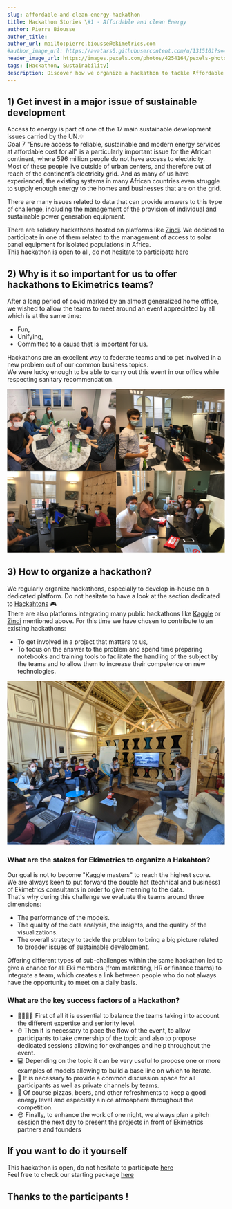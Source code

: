```yaml
---
slug: affordable-and-clean-energy-hackathon
title: Hackathon Stories \#1 - Affordable and clean Energy    
author: Pierre Biousse
author_title:
author_url: mailto:pierre.biousse@ekimetrics.com
#author_image_url: https://avatars0.githubusercontent.com/u/1315101?s=400&v=4
header_image_url: https://images.pexels.com/photos/4254164/pexels-photo-4254164.jpeg?auto=compress&cs=tinysrgb&dpr=2&h=750&w=1260
tags: [Hackathon, Sustainability] 
description: Discover how we organize a hackathon to tackle Affordable & Clean Energy problematics thanks to data driven approach
---
```


<!--truncate-->

## 
##  1) Get invest in a major issue of sustainable development

Access to energy is part of one of the 17 main sustainable development issues carried by the UN.💡    
Goal 7 "Ensure access to reliable, sustainable and modern energy services at affordable cost for all" is a particularly important issue for the African continent, where 596 million people do not have access to electricity.  
Most of these people live outside of urban centers, and therefore out of reach of the continent’s electricity grid. And as many of us have experienced, the existing systems in many African countries even struggle to supply enough energy to the homes and businesses that are on the grid.

There are many issues related to data that can provide answers to this type of challenge, including the management of the provision of individual and sustainable power generation equipment. 

There are solidary hackathons hosted on platforms like [Zindi](https://zindi.africa/competitions). 
We decided to participate in one of them related to the management of access to solar panel equipment for isolated populations in Africa.    
This hackathon is open to all, do not hesitate to participate [here](https://zindi.africa/competitions/sfc-paygo-solar-credit-repayment-competition)


## 2) Why is it so important for us to offer hackathons to Ekimetrics teams? 

After a long period of covid marked by an almost generalized home office, we wished to allow the teams to meet around an event appreciated by all which is at the same time:
- Fun, 
- Unifying, 
- Committed to a cause that is important for us.  

Hackathons are an excellent way to federate teams and to get involved in a new problem out of our common business topics.  
We were lucky enough to be able to carry out this event in our office while respecting sanitary recommendation.  

<p align="center">
  <img src="../static/img/Hackathon/Team.png" alt="Sublime's custom image"/>
</p> 

## 3) How to organize a hackathon?

We regularly organize hackathons, especially to develop in-house on a dedicated platform. Do not hesitate to have a look at the section dedicated to [Hackahtons](https://ekimetrics.github.io/hacks/)  🎮  
There are also platforms integrating many public hackathons like [Kaggle](https://www.kaggle.com/) or [Zindi](https://zindi.africa/) mentioned above.
For this time we have chosen to contribute to an existing hackathons:
- To get involved in a project that matters to us,
- To focus on the answer to the problem and spend time preparing notebooks and training tools to facilitate the handling of the subject by the teams and to allow them to increase their competence on new technologies.

<p align="center">
  <img src="../static/img/Hackathon/Image32.png" alt="Sublime's custom image"/>
</p>


### What are the stakes for Ekimetrics to organize a Hakahton?

Our goal is not to become "Kaggle masters" to reach the highest score.  
We are always keen to put forward the double hat (technical and business) of Ekimetrics consultants in order to give meaning to the data.  
That's why during this challenge we evaluate the teams around three dimensions:

- The performance of the models.  
- The quality of the data analysis, the insights, and the quality of the visualizations.
- The overall strategy to tackle the problem to bring a big picture related to broader issues of sustainable development. 

Offering different types of sub-challenges within the same hackathon led to give a chance for all Eki members (from marketing, HR or finance teams) to integrate a team, which creates a link between people who do not always have the opportunity to meet on a daily basis. 

### What are the key success factors of a Hackathon?

- 👨‍👨‍👦‍👦 First of all it is essential to balance the teams taking into account the different expertise and seniority level.
- ⏱ Then it is necessary to pace the flow of the event, to allow participants to take ownership of the topic and also to propose dedicated sessions allowing for exchanges and help throughout the event.
- 💻 Depending on the topic it can be very useful to propose one or more examples of models allowing to build a base line on which to iterate.
- 💬 It is necessary to provide a common discussion space for all participants as well as private channels by teams.
- 🍾 Of course pizzas, beers, and other refreshments to keep a good energy level and especially a nice atmosphere throughout the competition.
- 😎 Finally, to enhance the work of one night, we always plan a pitch session the next day to present the projects in front of Ekimetrics partners and founders



## If you want to do it yourself

This hackathon is open, do not hesitate to participate [here](https://zindi.africa/competitions/sfc-paygo-solar-credit-repayment-competition)  
Feel free to check our starting package [here](https://ekimetrics.github.io/blog)  


## Thanks to the participants !
